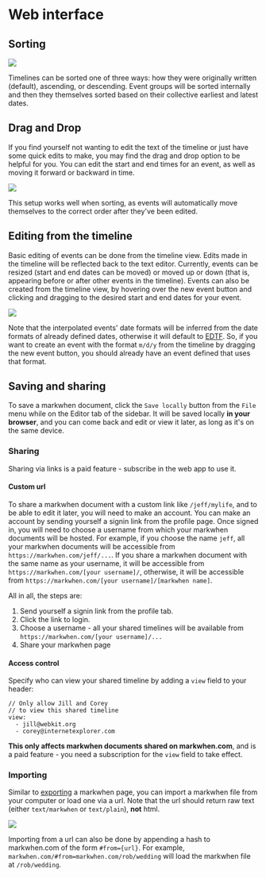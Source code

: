 # Web interface

## Sorting

![](/images/sorting.gif)

Timelines can be sorted one of three ways: how they were originally written (default), ascending, or descending. Event groups will be sorted internally and then they themselves sorted based on their collective earliest and latest dates.

## Drag and Drop

If you find yourself not wanting to edit the text of the timeline or just have some quick edits to make, you may find the drag and drop option to be helpful for you. You can edit the start and end times for an event, as well as moving it forward or backward in time.

![](/images/dragdrop.gif)

This setup works well when sorting, as events will automatically move themselves to the correct order after they've been edited.

## Editing from the timeline

Basic editing of events can be done from the timeline view. Edits made in the timeline will be reflected back to the text editor. Currently, events can be resized (start and end dates can be moved) or moved up or down (that is, appearing before or after other events in the timeline). Events can also be created from the timeline view, by hovering over the new event button and clicking and dragging to the desired start and end dates for your event.

![](/images/timeline_edit.gif)

Note that the interpolated events' date formats will be inferred from the date formats of already defined dates, otherwise it will default to [EDTF](#edtf-date). So, if you want to create an event with the format `m/d/y` from the timeline by dragging the new event button, you should already have an event defined that uses that format.

## Saving and sharing

To save a markwhen document, click the `Save locally` button from the `File` menu while on the Editor tab of the sidebar. It will be saved locally **in your browser**, and you can come back and edit or view it later, as long as it's on the same device.

### Sharing

<SubscriptionPillButtons/>

Sharing via links is a paid feature - subscribe in the web app to use it.

#### Custom url

To share a markwhen document with a custom link like `/jeff/mylife`, and to be able to edit it later, you will need to make an account. You can make an account by sending yourself a signin link from the profile page. Once signed in, you will need to choose a username from which your markwhen documents will be hosted. For example, if you choose the name `jeff`, all your markwhen documents will be accessible from `https://markwhen.com/jeff/...`. If you share a markwhen document with the same name as your username, it will be accessible from `https://markwhen.com/[your username]/`, otherwise, it will be accessible from `https://markwhen.com/[your username]/[markwhen name]`.

All in all, the steps are:

1. Send yourself a signin link from the profile tab.
2. Click the link to login.
3. Choose a username - all your shared timelines will be available from `https://markwhen.com/[your username]/...`
4. Share your markwhen page

#### Access control

Specify who can view your shared timeline by adding a `view` field to your header:

```
// Only allow Jill and Corey
// to view this shared timeline
view: 
  - jill@webkit.org
  - corey@internetexplorer.com
```

**This only affects markwhen documents shared on markwhen.com**, and is a paid feature - you need a subscription for the `view` field to take effect.

### Importing

Similar to [exporting](#exporting) a markwhen page, you can import a markwhen file from your computer or load one via a url. Note that the url should return raw text (either `text/markwhen` or `text/plain`), **not** html.

![](/images/file_import.png)

Importing from a url can also be done by appending a hash to markwhen.com of the form `#from={url}`. For example, `markwhen.com/#from=markwhen.com/rob/wedding` will load the markwhen file at `/rob/wedding`.
